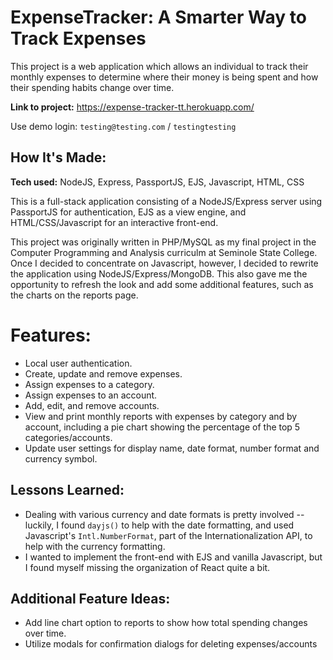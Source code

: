 # ExpenseTracker: A Smarter Way to Track Expenses

This project is a web application which allows an individual to track their monthly expenses to determine where their money is being spent and how their spending habits change over time.

**Link to project:** https://expense-tracker-tt.herokuapp.com/

Use demo login: `testing@testing.com` / `testingtesting`

## How It's Made:

**Tech used:** NodeJS, Express, PassportJS, EJS, Javascript, HTML, CSS

This is a full-stack application consisting of a NodeJS/Express server using PassportJS for authentication, EJS as a view engine, and HTML/CSS/Javascript for an interactive front-end.

This project was originally written in PHP/MySQL as my final project in the Computer Programming and Analysis curriculm at Seminole State College. Once I decided to concentrate on Javascript, however, I decided to rewrite the application using NodeJS/Express/MongoDB. This also gave me the opportunity to refresh the look and add some additional features, such as the charts on the reports page.

# Features:

- Local user authentication.
- Create, update and remove expenses.
- Assign expenses to a category.
- Assign expenses to an account.
- Add, edit, and remove accounts.
- View and print monthly reports with expenses by category and by account, including a pie chart showing the percentage of the top 5 categories/accounts.
- Update user settings for display name, date format, number format and currency symbol.

## Lessons Learned:

- Dealing with various currency and date formats is pretty involved -- luckily, I found `dayjs()` to help with the date formatting, and used Javascript's `Intl.NumberFormat`, part of the Internationalization API, to help with the currency formatting.
- I wanted to implement the front-end with EJS and vanilla Javascript, but I found myself missing the organization of React quite a bit.

## Additional Feature Ideas:

- Add line chart option to reports to show how total spending changes over time.
- Utilize modals for confirmation dialogs for deleting expenses/accounts
